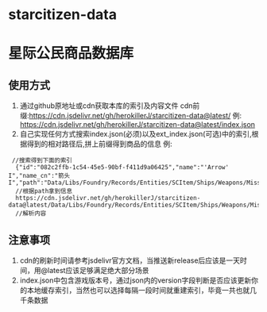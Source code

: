 # starcitizen-data
# 星际公民商品数据库
## 使用方式
1. 通过github原地址或cdn获取本库的索引及内容文件 cdn前缀:https://cdn.jsdelivr.net/gh/herokillerJ/starcitizen-data@latest/
  例: https://cdn.jsdelivr.net/gh/herokillerJ/starcitizen-data@latest/index.json
2. 自己实现任何方式搜索index.json(必须)以及ext_index.json(可选)中的索引,根据得到的相对路径后,拼上前缀得到商品的信息
  例: 
  ```
   //搜索得到下面的索引
    {"id":"082c2ffb-1c54-45e5-90bf-f411d9a06425","name":"'Arrow' I","name_cn":"箭头 I","path":"Data/Libs/Foundry/Records/Entities/SCItem/Ships/Weapons/Missiles/MISL_S01_IR_VNCL_Arrow.json","show_type_key":"Missile","size":1,"grade":1}
    //根据path拿到信息
    https://cdn.jsdelivr.net/gh/herokillerJ/starcitizen-data@latest/Data/Libs/Foundry/Records/Entities/SCItem/Ships/Weapons/Missiles/MISL_S01_IR_VNCL_Arrow.json
    //解析内容
  ```
## 注意事项
1. cdn的刷新时间请参考jsdelivr官方文档，当推送新release后应该是一天时间，用@latest应该足够满足绝大部分场景
2. index.json中包含游戏版本号，通过json内的version字段判断是否应该更新你的本地缓存索引，当然也可以选择每隔一段时间就重建索引，毕竟一共也就几千条数据
